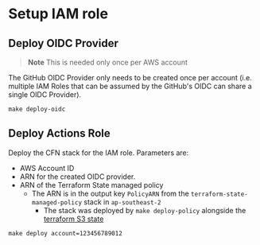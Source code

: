# Setup IAM role

## Deploy OIDC Provider

> **Note**
> This is needed only once per AWS account

The GitHub OIDC Provider only needs to be created once per account (i.e. multiple IAM Roles that can be assumed by the GitHub's OIDC can share a single OIDC Provider).

```shell
make deploy-oidc
```

## Deploy Actions Role

Deploy the CFN stack for the IAM role. Parameters are:

- AWS Account ID
- ARN for the created OIDC provider.
- ARN of the Terraform State managed policy
  - The ARN is in the output key `PolicyARN` from the `terraform-state-managed-policy` stack in `ap-southeast-2`
    - The stack was deployed by `make deploy-policy` alongside the [terraform S3 state](https://github.com/lantrix/terraform-remote-state-s3-cloudformation/tree/main)

```shell
make deploy account=123456789012
```
